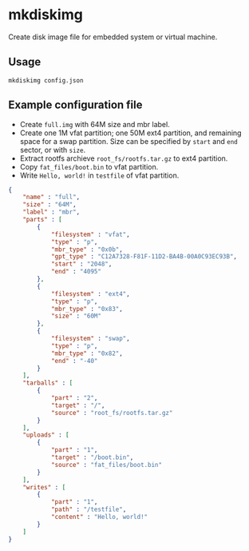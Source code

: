 #  mkdiskimg

Create disk image file for embedded system or virtual machine.

## Usage

`mkdiskimg config.json`

## Example configuration file

- Create `full.img` with 64M size and mbr label.
- Create one 1M vfat partition; one 50M ext4 partition, and remaining space for a swap partition. Size can be specified by `start` and `end` sector, or with `size`.
- Extract rootfs archieve `root_fs/rootfs.tar.gz` to ext4 partition.
- Copy `fat_files/boot.bin` to vfat partition.
- Write `Hello, world!` in `testfile` of vfat partition.

```json
{
    "name" : "full",
    "size" : "64M",
    "label" : "mbr",
    "parts" : [
        {
            "filesystem" : "vfat",
            "type" : "p",
            "mbr_type" : "0x0b",
            "gpt_type" : "C12A7328-F81F-11D2-BA4B-00A0C93EC93B",
            "start" : "2048",
            "end" : "4095"
        },
        {
            "filesystem" : "ext4",
            "type" : "p",
            "mbr_type" : "0x83",
            "size" : "60M"
        },
        {
            "filesystem" : "swap",
            "type" : "p",
            "mbr_type" : "0x82",
            "end" : "-40"
        }
    ],
    "tarballs" : [
        {
            "part" : "2",
            "target" : "/",
            "source" : "root_fs/rootfs.tar.gz"
        }
    ],
    "uploads" : [
        {
            "part" : "1",
            "target" : "/boot.bin",
            "source" : "fat_files/boot.bin"
        }
    ],
    "writes" : [
        {
            "part" : "1",
            "path" : "/testfile",
            "content" : "Hello, world!"
        }
    ]
}
```